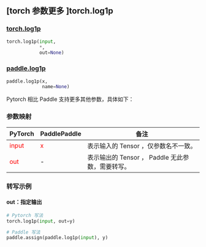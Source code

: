 ## [torch 参数更多 ]torch.log1p
### [torch.log1p](https://pytorch.org/docs/stable/generated/torch.log1p.html?highlight=log1p#torch.log1p)

```python
torch.log1p(input,
            *,
            out=None)
```

### [paddle.log1p](https://www.paddlepaddle.org.cn/documentation/docs/zh/develop/api/paddle/log1p_cn.html#log1p)

```python
paddle.log1p(x,
             name=None)
```

Pytorch 相比 Paddle 支持更多其他参数，具体如下：
### 参数映射
| PyTorch       | PaddlePaddle | 备注                                                   |
| ------------- | ------------ | ------------------------------------------------------ |
| <font color='red'> input </font> | <font color='red'> x </font> | 表示输入的 Tensor ，仅参数名不一致。  |
| <font color='red'> out </font> | -  | 表示输出的 Tensor ， Paddle 无此参数，需要转写。    |


### 转写示例
#### out：指定输出
```python
# Pytorch 写法
torch.log1p(input, out=y)

# Paddle 写法
paddle.assign(paddle.log1p(input), y)
```
